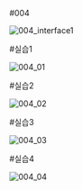 #004

![004_interface1](https://github.com/ccihxn/2023-2-mobileProgramming/assets/35947666/03c33079-be9b-47a3-be05-17cfbcf7c626)

#실습1

![004_01](https://github.com/ccihxn/2023-2-mobileProgramming/assets/35947666/3f325301-b2ff-4322-9439-0d8efbb93cf6)

#실습2

![004_02](https://github.com/ccihxn/2023-2-mobileProgramming/assets/35947666/aa5c78ae-3d18-420d-a69c-5ce19c89709b)

#실습3

![004_03](https://github.com/ccihxn/2023-2-mobileProgramming/assets/35947666/ecec58c8-4200-4e5e-8836-2e546d349d66)

#실습4

![004_04](https://github.com/ccihxn/2023-2-mobileProgramming/assets/35947666/bc217973-7977-4697-9f76-97a9f5b5d3bc)
